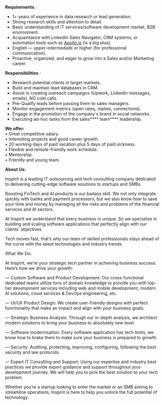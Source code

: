 **Requirements** :

  * 1+ years of experience in data research or lead generation.
  * Strong research skills and attention to detail.
  * Basic understanding of IT services/software development market, B2B environment.
  * Acquaintance with LinkedIn Sales Navigator, CRM systems, or automation tools such as [Apollo.io](http://Apollo.io) (is a big plus).
  * English — upper-intermediate or higher (for professional communication).
  * Proactive, organized, and eager to grow into a Sales and/or Marketing career.

**Responsibilities** :

  * Research potential clients in target markets. 
  * Build and maintain lead databases in CRM.
  * Assist in creating outreach campaigns (Upwork, LinkedIn messages, emails), NO cold calls.
  * Pre-Qualify leads before passing them to sales managers.
  * Monitor engagement metrics (open rates, replies, connections).
  * Engage in the promotion of the company`s brand in social networks.
  * Executing ad-hoc tasks from the sales**** team**** leadership.

**We offer:**  
• Great competitive salary.  
• Interesting projects and good career growth.  
• 20 working days of paid vacation plus 5 days of paid sickness.  
• Flexible and remote-friendly work schedule.  
• Mentorship.  
• Friendly and young team.

**About Us:**

Inspirit is a leading IT outsourcing and tech consulting company dedicated to
delivering cutting-edge software solutions to startups and SMBs.

Boosting FinTech and AI products is our badass skill. We not only integrate
quickly with banks and payment processors, but we also know how to save your
time and money by managing all the risks and problems of the financial
services and AI sectors.

At Inspirit we understand that every business is unique. So we specialize in
building and scaling software applications that perfectly align with our
clients’ objectives.

Tech moves fast, that’s why our team of skilled professionals stays ahead of
the curve with the latest technologies and industry trends.

What We Do:

At Inspirit, we’re your strategic tech partner in achieving business success.
Here’s how we drive your growth:

— Custom Software and Product Development: Our cross-functional dedicated
teams utilize tons of domain knowledge to provide you with top-tier
development services including web and mobile development, modern AI
solutions, cloud services & DevOps engineering, etc.

— UI/UX Product Design: We create user-friendly designs with perfect
functionality that make an impact and align with your business goals.

— Strategic Business Analysis: Through our in-depth analysis, we architect
modern solutions to bring your business to absolutely new level.

— Software modernisation: Every software application has tech limits, we know
how to brake them to make sure your business is prepared to growth.

— Security: Auditing, protecting, improving, configuring, following the best
security and law protocols.

— Expert IT Consulting and Support: Using our expertise and industry best
practices we provide expert guidance and support throughout your development
journey. We will help you to pick the best solution to your tech problem.

Whether you’re a startup looking to enter the market or an SMB aiming to
streamline operations, Inspirit is here to help you unlock the full potential
of technology.